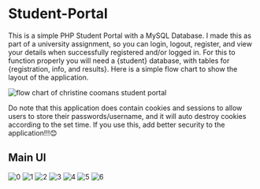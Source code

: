 # Student-Portal
This is a simple PHP Student Portal with a MySQL Database. I made this as part of a university assignment, so you can login, logout, register, and view your details when successfully registered and/or logged in. For this to function properly you will need a {student} database, with tables for {registration, info, and results}. Here is a simple flow chart to show the layout of the application. 

![flow chart of christine coomans student portal](https://user-images.githubusercontent.com/87696858/144178299-498874d1-aa12-4289-bea8-65a024ef30bd.png)

Do note that this application does contain cookies and sessions to allow users to store their passwords/username, and it will auto destroy cookies according to the set time. If you use this, add better security to the application!!!😊

## Main UI
![0](https://user-images.githubusercontent.com/87696858/144179265-6994852e-0a0c-45b4-818f-d9466351f179.png)
![1](https://user-images.githubusercontent.com/87696858/144179141-71898d09-696a-4b91-be47-c439bbed4c8c.png)
![2](https://user-images.githubusercontent.com/87696858/144179143-76d99e79-777d-4110-b1a1-21ad6b2a3c79.png)
![3](https://user-images.githubusercontent.com/87696858/144179144-182a0c67-63c2-4e90-b2e0-f9d6fb3aa294.png)
![4](https://user-images.githubusercontent.com/87696858/144179145-99161e89-373b-4e0b-9470-d342c32550b5.png)
![5](https://user-images.githubusercontent.com/87696858/144179147-341c1bf0-a897-4200-b636-02ae8daa3344.png)
![6](https://user-images.githubusercontent.com/87696858/144179138-c582dda5-26f1-4742-bda8-b6e4b2c9833a.png)
